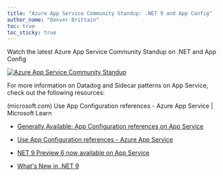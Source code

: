 ```yaml
---
title: "Azure App Service Community Standup: .NET 9 and App Config"
author_name: "Denver Brittain"
toc: true
toc_sticky: true
---
```


Watch the latest Azure App Service Community Standup on .NET and App Config

[![Azure App Service Community Standup](https://img.youtube.com/vi/Vj2ujuj5_Vo/hqdefault.jpg)](https://www.youtube.com/watch?v=Vj2ujuj5_Vo)

For more information on Datadog and Sidecar patterns on App Service, check out the following resources:

 (microsoft.com)
Use App Configuration references - Azure App Service | Microsoft Learn

* [Generally Available: App Configuration references on App Service](https://azure.microsoft.com/en-us/updates/v2/app-config-ref-ga)

* [Use App Configuration references - Azure App Service](https://learn.microsoft.com/en-us/azure/app-service/app-service-configuration-references)

* [NET 9 Preview 6 now available on App Service](https://azure.github.io/AppService/2024/08/19/net-9-preview-6-available-on-app-service.html)

* [What's New in .NET 9](https://learn.microsoft.com/en-us/dotnet/core/whats-new/dotnet-9/overview)
